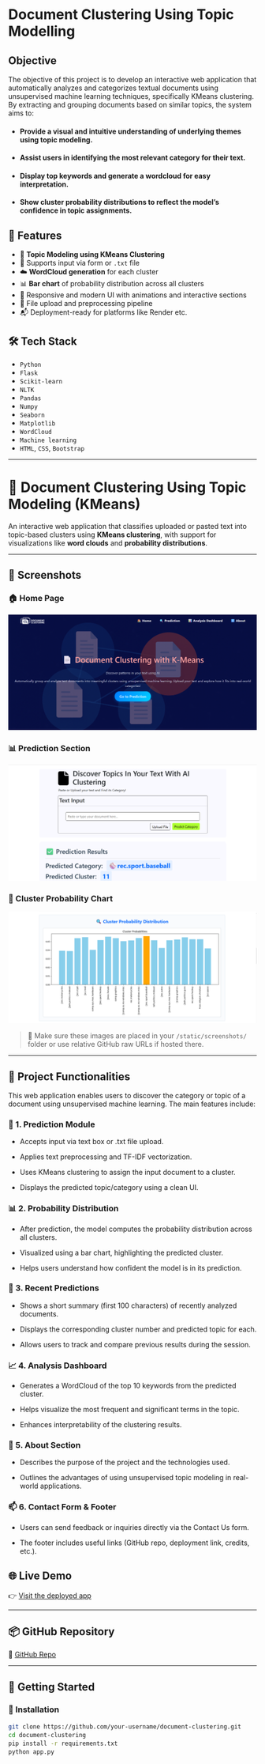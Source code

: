 
# Document Clustering Using Topic Modelling

## Objective

The objective of this project is to develop an interactive web application that automatically analyzes and categorizes textual documents using unsupervised machine learning techniques, specifically KMeans clustering. By extracting and grouping documents based on similar topics, the system aims to:

- #### Provide a visual and intuitive understanding of underlying themes using topic modeling.

- #### Assist users in identifying the most relevant category for their text.

- #### Display top keywords and generate a wordcloud for easy interpretation.

- #### Show cluster probability distributions to reflect the model’s confidence in topic assignments.

 
## 🚀 Features

- 🧠 **Topic Modeling using KMeans Clustering**
- 📄 Supports input via form or `.txt` file
- ☁️ **WordCloud generation** for each cluster
- 📊 **Bar chart** of probability distribution across all clusters
- 🎨 Responsive and modern UI with animations and interactive sections
- 📁 File upload and preprocessing pipeline
- 📬 Deployment-ready for platforms like Render etc.

## 🛠️ Tech Stack

- `Python`
- `Flask`
- `Scikit-learn`
- `NLTK`
- `Pandas`
- `Numpy`
- `Seaborn`
- `Matplotlib`
- `WordCloud`
- `Machine learning`
- `HTML`, `CSS`, `Bootstrap`

---

# 🧠 Document Clustering Using Topic Modeling (KMeans)

An interactive web application that classifies uploaded or pasted text into topic-based clusters using **KMeans clustering**, with support for visualizations like **word clouds** and **probability distributions**.

---

## 📸 Screenshots

### 🏠 Home Page
![Home Screenshot](Project%20Snapshots/Screenshot%202025-07-07%20231822.png)

### 📊 Prediction Section
![Prediction Result](Project%20Snapshots/Screenshot%202025-07-07%20233143.png)

### 🔢 Cluster Probability Chart
![Cluster Probability](Project%20Snapshots/Screenshot%202025-07-08%20112950.png)

> 📝 Make sure these images are placed in your `/static/screenshots/` folder or use relative GitHub raw URLs if hosted there.

---
## 🚀 Project Functionalities
This web application enables users to discover the category or topic of a document using unsupervised machine learning. The main features include:

### 🧠 1. Prediction Module
- Accepts input via text box or .txt file upload.

- Applies text preprocessing and TF-IDF vectorization.

- Uses KMeans clustering to assign the input document to a cluster.

- Displays the predicted topic/category using a clean UI.

### 📊 2. Probability Distribution
- After prediction, the model computes the probability distribution across all clusters.

- Visualized using a bar chart, highlighting the predicted cluster.

- Helps users understand how confident the model is in its prediction.

### 📂 3. Recent Predictions
- Shows a short summary (first 100 characters) of recently analyzed documents.

- Displays the corresponding cluster number and predicted topic for each.

- Allows users to track and compare previous results during the session.

### 📈 4. Analysis Dashboard
- Generates a WordCloud of the top 10 keywords from the predicted cluster.

- Helps visualize the most frequent and significant terms in the topic.

- Enhances interpretability of the clustering results.

### 📌 5. About Section
- Describes the purpose of the project and the technologies used.

- Outlines the advantages of using unsupervised topic modeling in real-world applications.

### 📫 6. Contact Form & Footer
- Users can send feedback or inquiries directly via the Contact Us form.

- The footer includes useful links (GitHub repo, deployment link, credits, etc.).


## 🌐 Live Demo

👉 [Visit the deployed app](https://document-clustering-using-topic-modelling.onrender.com)

---

## 📦 GitHub Repository

🔗 [GitHub Repo](https://github.com/satendra27/Document-Clustering-Using-Topic-Modelling.git)

---

## 🚀 Getting Started

### 🔧 Installation

```bash
git clone https://github.com/your-username/document-clustering.git
cd document-clustering
pip install -r requirements.txt
python app.py


